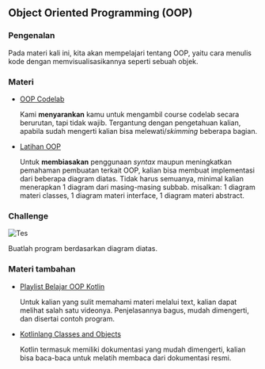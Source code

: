 ## Object Oriented Programming (OOP)

### Pengenalan
Pada materi kali ini, kita akan mempelajari tentang OOP, yaitu cara menulis kode dengan memvisualisasikannya seperti sebuah objek.

### Materi
* [OOP Codelab](https://developer.android.com/codelabs/kotlin-bootcamp-classes/)
  
  Kami **menyarankan** kamu untuk mengambil course codelab secara berurutan, tapi tidak wajib. Tergantung 
 dengan pengetahuan kalian, apabila sudah mengerti kalian bisa melewati/*skimming* beberapa bagian.

* [Latihan OOP](https://www3.ntu.edu.sg/home/ehchua/programming/java/J3f_OOPExercises.html)

  Untuk **membiasakan** penggunaan *syntax* maupun meningkatkan pemahaman pembuatan terkait OOP, kalian bisa membuat implementasi dari beberapa diagram diatas. Tidak harus semuanya, minimal kalian menerapkan 1 diagram dari masing-masing subbab. misalkan: 1 diagram materi classes, 1 diagram materi interface, 1 diagram materi abstract.

### Challenge

![Tes](https://www3.ntu.edu.sg/home/ehchua/programming/java/images/ExerciseOOP_ShapeAbstract.png)

Buatlah program berdasarkan diagram diatas.

### Materi tambahan
* [Playlist Belajar OOP Kotlin](https://www.youtube.com/watch?v=QlmMEagRNnA&list=PL-CtdCApEFH8lHOsi7kIDxK57WWLmzVog)
  
  Untuk kalian yang sulit memahami materi melalui text, kalian dapat melihat salah satu videonya. Penjelasannya bagus, mudah dimengerti, dan disertai contoh program.

* [Kotlinlang Classes and Objects](https://kotlinlang.org/docs/classes.html)
  
  Kotlin termasuk memiliki dokumentasi yang mudah dimengerti, kalian bisa baca-baca untuk melatih membaca dari dokumentasi resmi.
